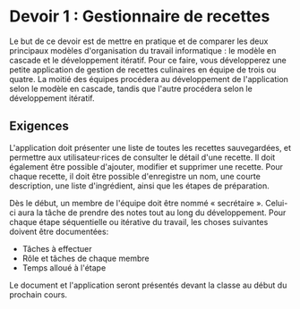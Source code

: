 # Devoir 1 : Gestionnaire de recettes

Le but de ce devoir est de mettre en pratique et de comparer les deux
principaux modèles d'organisation du travail informatique : le modèle en
cascade et le développement itératif. Pour ce faire, vous développerez
une petite application de gestion de recettes culinaires en équipe de
trois ou quatre. La moitié des équipes procédera au développement de
l'application selon le modèle en cascade, tandis que l'autre procédera
selon le développement itératif.

## Exigences

L'application doit présenter une liste de toutes les recettes
sauvegardées, et permettre aux utilisateur·rices de consulter le détail
d'une recette. Il doit également être possible d'ajouter, modifier et
supprimer une recette. Pour chaque recette, il doit être possible
d'enregistre un nom, une courte description, une liste d'ingrédient,
ainsi que les étapes de préparation.

Dès le début, un membre de l'équipe doit être nommé « secrétaire ».
Celui-ci aura la tâche de prendre des notes tout au long du
développement. Pour chaque étape séquentielle ou itérative du travail,
les choses suivantes doivent être documentées:

-   Tâches à effectuer
-   Rôle et tâches de chaque membre
-   Temps alloué à l'étape

Le document et l'application seront présentés devant la classe au début
du prochain cours.
